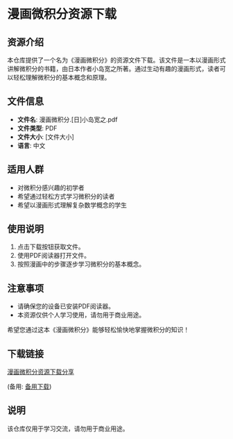 # 漫画微积分资源下载

## 资源介绍

本仓库提供了一个名为《漫画微积分》的资源文件下载。该文件是一本以漫画形式讲解微积分的书籍，由日本作者小岛宽之所著。通过生动有趣的漫画形式，读者可以轻松理解微积分的基本概念和原理。

## 文件信息

- **文件名**: 漫画微积分.[日]小岛宽之.pdf
- **文件类型**: PDF
- **文件大小**: [文件大小]
- **语言**: 中文

## 适用人群

- 对微积分感兴趣的初学者
- 希望通过轻松方式学习微积分的读者
- 希望以漫画形式理解复杂数学概念的学生

## 使用说明

1. 点击下载按钮获取文件。
2. 使用PDF阅读器打开文件。
3. 按照漫画中的步骤逐步学习微积分的基本概念。

## 注意事项

- 请确保您的设备已安装PDF阅读器。
- 本资源仅供个人学习使用，请勿用于商业用途。

希望您通过这本《漫画微积分》能够轻松愉快地掌握微积分的知识！

## 下载链接
[漫画微积分资源下载分享](https://pan.quark.cn/s/d7ce1d8af4ea) 

(备用: [备用下载](https://pan.baidu.com/s/1ratIKQgpupzkiC2tKv50_w?pwd=1234))

## 说明

该仓库仅用于学习交流，请勿用于商业用途。
